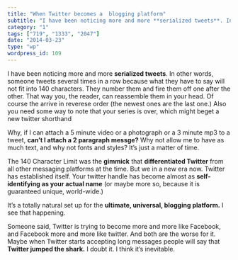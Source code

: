 ```yaml
---
title: "When Twitter becomes a  blogging platform"
subtitle: "I have been noticing more and more **serialized tweets**. In other words, someone tweets several tim..."
category: "1"
tags: ["719", "1333", "2047"]
date: "2014-03-23"
type: "wp"
wordpress_id: 109
---
```

I have been noticing more and more **serialized tweets**. In other words, someone tweets several times in a row because what they have to say will not fit into 140 characters. They number them and fire them off one after the other. That way you, the reader, can reassemble them in your head. Of course the arrive in reverese order (the newest ones are the last one.) Also you need some way to note that your series is over, which might beget a new twitter shorthand 

Why, if I can attach a 5 minute video or a photograph or a 3 minute mp3 to a tweet, **can’t I attach a 2 paragraph messge?** Why not allow me to have as much text, and why not fonts and styles? It’s just a matter of time.

The 140 Character Limit was the **gimmick** that **differentiated Twitter** from all other messaging platforms at the time. But we in a new era now. Twitter has established itself. Your twitter handle has become almost as **self-identifying as your actual name** (or maybe more so, because it is guaranteed unique, world-wide.)

It’s a totally natural set up for the **ultimate, universal, blogging platform.** I see that happening.

Someone said, Twitter is trying to become more and more like Facebook, and Facebook more and more like twitter. And both are the worse for it. Maybe when Twitter starts accepting long messages people will say that **Twitter jumped the shark.** I doubt it. I think it’s inevitable.